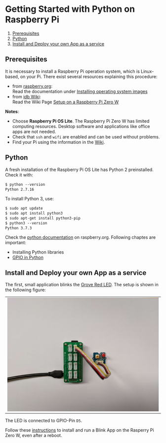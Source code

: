 # Getting Started with Python on Raspberry Pi

1. [Prerequisites](#prerequisites)
2. [Python](#python)
3. [Install and Deploy your own App as a service](#install-and-deploy-your-own-app-as-a-service)

## Prerequisites

It is necessary to install a Raspberry Pi operation system, which is Linux-based, on your Pi. There exist several resources explaining this procedure:

- from [raspberry.org](https://www.raspberrypi.org/):  
  Read the documentation under [Installing operating system images](https://www.raspberrypi.org/documentation/installation/installing-images/README.md)
- from [idb Wiki](https://github.com/tamberg/fhnw-idb/wiki):  
  Read the Wiki Page [Setup on a Raspberry Pi Zero W](https://github.com/tamberg/fhnw-idb/wiki/Raspberry-Pi-Zero-W#setup)

**Notes**: 
- Choose **Raspberry Pi OS Lite**. The Raspberry Pi Zero W has limited computing resources. Desktop software and applications like office apps are not needed.
- Check that `ssh` and `wifi` are enabled and can be used without problems.
- Find your Pi using the information in the [Wiki](https://github.com/tamberg/fhnw-idb/wiki/Raspberry-Pi-Zero-W#find-your-pi).

## Python

A fresh installation of the Raspberry Pi OS Lite has Python 2 preinstalled. Check it with:

```shell
$ python --version
Python 2.7.16
```

To install Python 3, use:
```shell
$ sudo apt update
$ sudo apt install python3
$ sudo apt-get install python3-pip
$ python3 --version
Python 3.7.3
```

Check the [python documentation](https://www.raspberrypi.org/documentation/usage/python/) on raspberry.org. Following chaptes are important:

- Installing Python libraries
- [GPIO in Python](https://www.raspberrypi.org/documentation/usage/gpio/python/README.md)

## Install and Deploy your own App as a service

The first, small application blinks the [Grove Red LED](https://github.com/tamberg/fhnw-idb/wiki/Grove-Actuators#led). The setup is shown in the following figure:

<table><tr><td><img width="600" src="blink/setup.jpeg"></td></tr></table>

The LED is connected to GPIO-Pin `D5`.

Follow these [instructions](blink/README.md) to install and run a Blink App on the Rasperry Pi Zero W, even after a reboot.